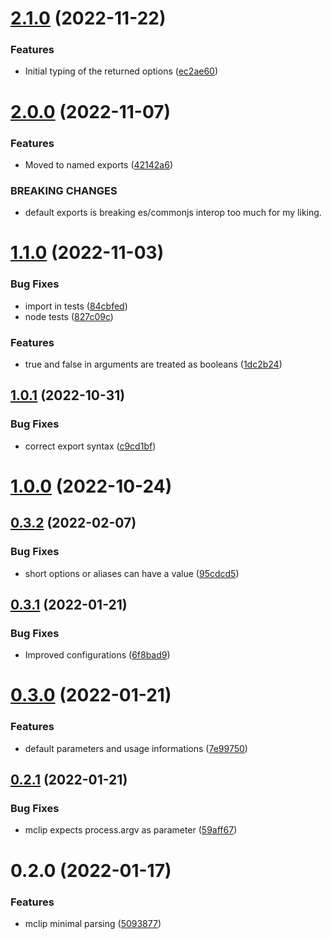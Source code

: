 # [2.1.0](https://github.com/kajyr/mclip/compare/2.0.0...2.1.0) (2022-11-22)


### Features

* Initial typing of the returned options ([ec2ae60](https://github.com/kajyr/mclip/commit/ec2ae603aa6bc989d1057602a44fc8e3dd17e2f1))

# [2.0.0](https://github.com/kajyr/mclip/compare/1.1.0...2.0.0) (2022-11-07)


### Features

* Moved to named exports ([42142a6](https://github.com/kajyr/mclip/commit/42142a677fc3c8a33ae75f3a96e6d41f7726117b))


### BREAKING CHANGES

* default exports is breaking es/commonjs interop too
much for my liking.

# [1.1.0](https://github.com/kajyr/mclip/compare/1.0.1...1.1.0) (2022-11-03)


### Bug Fixes

* import in tests ([84cbfed](https://github.com/kajyr/mclip/commit/84cbfedd41a51eb4fd91dd62f02c753e6195b74c))
* node tests ([827c09c](https://github.com/kajyr/mclip/commit/827c09c0d0502c14d869224e8ed1a6a170f5931b))


### Features

* true and false in arguments are treated as booleans ([1dc2b24](https://github.com/kajyr/mclip/commit/1dc2b244d70d666a91cf1266194fb20853728641))

## [1.0.1](https://github.com/kajyr/mclip/compare/1.0.0...1.0.1) (2022-10-31)


### Bug Fixes

* correct export syntax ([c9cd1bf](https://github.com/kajyr/mclip/commit/c9cd1bf740c03b04ab59881c67c25c219a7b17a1))

# [1.0.0](https://github.com/kajyr/mclip/compare/0.3.2...1.0.0) (2022-10-24)

## [0.3.2](https://github.com/kajyr/mclip/compare/0.3.1...0.3.2) (2022-02-07)


### Bug Fixes

* short options or aliases can have a value ([95cdcd5](https://github.com/kajyr/mclip/commit/95cdcd5e3e91c64d36ab4fcf18fff51fd9b9a791))

## [0.3.1](https://github.com/kajyr/mclip/compare/0.3.0...0.3.1) (2022-01-21)


### Bug Fixes

* Improved configurations ([6f8bad9](https://github.com/kajyr/mclip/commit/6f8bad9445a9bdc5da45de9f15bd460d4034a957))

# [0.3.0](https://github.com/kajyr/mclip/compare/0.2.1...0.3.0) (2022-01-21)


### Features

* default parameters and usage informations ([7e99750](https://github.com/kajyr/mclip/commit/7e9975023fe7a99f0b24d8fd57bc9b7cd76867aa))

## [0.2.1](https://github.com/kajyr/mclip/compare/0.2.0...0.2.1) (2022-01-21)


### Bug Fixes

* mclip expects process.argv as parameter ([59aff67](https://github.com/kajyr/mclip/commit/59aff67ee7f2a83dff3c9542fedf10cca8d892d9))

# 0.2.0 (2022-01-17)


### Features

* mclip minimal parsing ([5093877](https://github.com/kajyr/mclip/commit/5093877305101970db958de4de8c32b41c48bec5))

